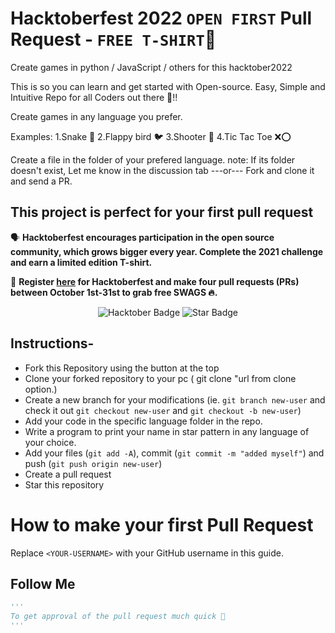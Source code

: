 # Hacktoberfest 2022 `OPEN FIRST` Pull Request - `FREE T-SHIRT`🎉
Create games in python / JavaScript / others for this hacktober2022

This is so you can learn and get started with Open-source. Easy, Simple and Intuitive Repo for all Coders out there 🤩!!

Create games in any language you prefer.

Examples:
1.Snake 🐍
2.Flappy bird 🐦
3.Shooter 🔫
4.Tic Tac Toe ❌⭕

Create a file in the folder of your prefered language.
note: If its folder doesn't exist, Let me know in the discussion tab
---or---
Fork and clone it and send a PR.

## This project is perfect for your first pull request

🗣 **Hacktoberfest encourages participation in the open source community, which grows bigger every year. Complete the 2021 challenge and earn a limited edition T-shirt.**

📢 **Register [here](https://hacktoberfest.digitalocean.com) for Hacktoberfest and make four pull requests (PRs) between October 1st-31st to grab free SWAGS 🔥.**

<div align="center">

<img src="https://img.shields.io/badge/hacktoberfest-2022-blueviolet" alt="Hacktober Badge"/>
 <img src="https://img.shields.io/static/v1?label=%F0%9F%8C%9F&message=If%20Useful&style=style=flat&color=BC4E99" alt="Star Badge"/>
</a>

</div>

## Instructions-

- Fork this Repository using the button at the top
- Clone your forked repository to your pc ( git clone "url from clone option.)
- Create a new branch for your modifications (ie. `git branch new-user` and check it out `git checkout new-user` and `git checkout -b new-user`)
- Add your code in the specific language folder in the repo.
- Write a program to print your name in star pattern in any language of your choice.
- Add your files (`git add -A`), commit (`git commit -m "added myself"`) and push (`git push origin new-user`)
- Create a pull request
- Star this repository

# How to make your first Pull Request

Replace `<YOUR-USERNAME>` with your GitHub username in this guide.



## Follow Me

```py
'''
To get approval of the pull request much quick 🚀
'''
```
